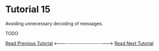 # Tutorial 15
Avoiding unnecessary decoding of messages.

TODO

[Read Previous Tutorial](../tutorial14) &lt;-----------------------&gt; [Read Next Tutorial](../tutorial16) 
